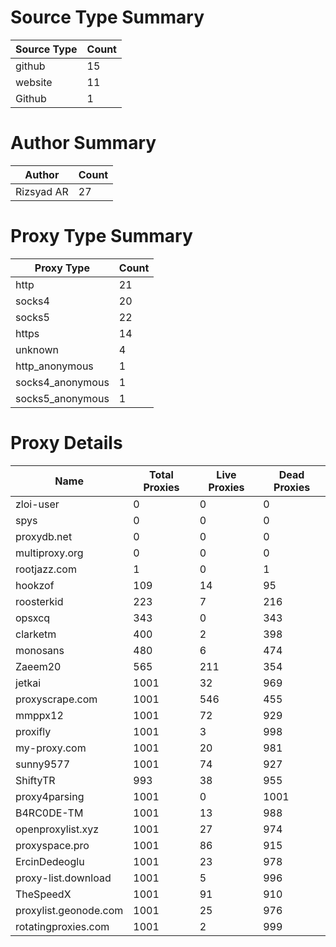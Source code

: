 # Source Type Summary

| Source Type | Count |
|-------------|-------|
| github | 15 |
| website | 11 |
| Github | 1 |


# Author Summary

| Author | Count |
|--------|-------|
| Rizsyad AR | 27 |


# Proxy Type Summary

| Proxy Type | Count |
|------------|-------|
| http | 21 |
| socks4 | 20 |
| socks5 | 22 |
| https | 14 |
| unknown | 4 |
| http_anonymous | 1 |
| socks4_anonymous | 1 |
| socks5_anonymous | 1 |


# Proxy Details

| Name | Total Proxies | Live Proxies | Dead Proxies |
|------|---------------|--------------|---------------|
| zloi-user | 0 | 0 | 0 |
| spys | 0 | 0 | 0 |
| proxydb.net | 0 | 0 | 0 |
| multiproxy.org | 0 | 0 | 0 |
| rootjazz.com | 1 | 0 | 1 |
| hookzof | 109 | 14 | 95 |
| roosterkid | 223 | 7 | 216 |
| opsxcq | 343 | 0 | 343 |
| clarketm | 400 | 2 | 398 |
| monosans | 480 | 6 | 474 |
| Zaeem20 | 565 | 211 | 354 |
| jetkai | 1001 | 32 | 969 |
| proxyscrape.com | 1001 | 546 | 455 |
| mmppx12 | 1001 | 72 | 929 |
| proxifly | 1001 | 3 | 998 |
| my-proxy.com | 1001 | 20 | 981 |
| sunny9577 | 1001 | 74 | 927 |
| ShiftyTR | 993 | 38 | 955 |
| proxy4parsing | 1001 | 0 | 1001 |
| B4RC0DE-TM | 1001 | 13 | 988 |
| openproxylist.xyz | 1001 | 27 | 974 |
| proxyspace.pro | 1001 | 86 | 915 |
| ErcinDedeoglu | 1001 | 23 | 978 |
| proxy-list.download | 1001 | 5 | 996 |
| TheSpeedX | 1001 | 91 | 910 |
| proxylist.geonode.com | 1001 | 25 | 976 |
| rotatingproxies.com | 1001 | 2 | 999 |
